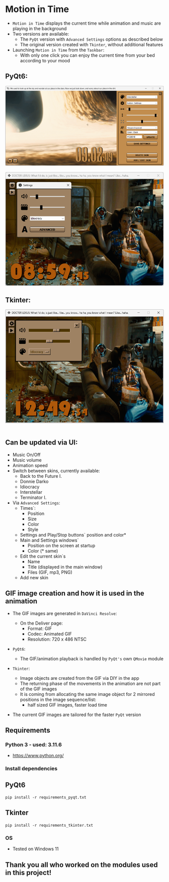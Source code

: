 # Motion in Time
- `Motion in Time` displays the current time while animation and music are playing in the background
- Two versions are available:
    - The `PyQt` version with `Advanced Settings` options as described below
    - The original version created with `Tkinter`, without additional features
- Launching `Motion in Time` from the `Taskbar`:
    - With only one click you can enjoy the current time from your bed according to your mood



## PyQt6:
<div align="left">
    <img src="docs/promo/interstellar_adv.png">
</div>
<br>
<div align="left">
    <img src="docs/promo/idiocracy.png">
</div>


## Tkinter:
<div align="left">
    <img src="docs/promo/tkinter/idiocracy.png">
</div>
<br>

## Can be updated via UI:
- Music On/Off
- Music volume
- Animation speed
- Switch between skins, currently available:
    - Back to the Future I.
    - Donnie Darko
    - Idiocracy
    - Interstellar
    - Terminator I.
- Via `Advanced Settings`:
    - Times`:
        - Position
        - Size
        - Color
        - Style
    - Settings and Play/Stop buttons` position and color*
    - Main and Settings windows`
        - Position on the screen at startup
        - Color (* same)
    - Edit the current skin`s
        - Name
        - Title (displayed in the main window)
        - Files (GIF, mp3, PNG)
    - Add new skin

## GIF image creation and how it is used in the animation
- The GIF images are generated in `DaVinci Resolve`:
    - On the Deliver page:
        - Format: GIF
        - Codec: Animated GIF
        - Resolution: 720 x 486 NTSC
- `PyQt6`:
    - The GIF/animation playback is handled by `PyQt's` own `QMovie` module
- `Tkinter`:
    - Image objects are created from the GIF via DIY in the app
    - The returning phase of the movements in the animation are not part of the GIF images
    - It is coming from allocating the same image object for 2 mirrored positions in the image sequence/list:
        - half sized GIF images, faster load time

- The current GIF images are tailored for the faster `PyQt` version

## Requirements
### Python 3 - used: 3.11.6
- https://www.python.org/

### Install dependencies
## PyQt6
``` pip install -r requirements_pyqt.txt ```
## Tkinter
``` pip install -r requirements_tkinter.txt ```

### OS
- Tested on Windows 11

## Thank you all who worked on the modules used in this project!